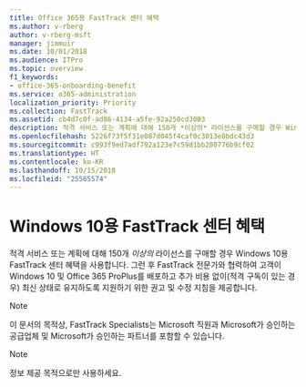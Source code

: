 ```yaml
---
title: Office 365용 FastTrack 센터 혜택
ms.author: v-rberg
author: v-rberg-msft
manager: jimmuir
ms.date: 10/01/2018
ms.audience: ITPro
ms.topic: overview
f1_keywords:
- office-365-onboarding-benefit
ms.service: o365-administration
localization_priority: Priority
ms.collection: FastTrack
ms.assetid: cb4d7c0f-ad86-4134-a5fe-92a250cd3003
description: 적격 서비스 또는 계획에 대해 150개 *이상의* 라이선스를 구매할 경우 Windows 10용 FastTrack 센터 혜택을 사용합니다.
ms.openlocfilehash: 5226f73f5f31e087d045f4caf0c3013e8bdc43d3
ms.sourcegitcommit: c993f9ed7adf792a123e7c59d1bb280776b9cf02
ms.translationtype: HT
ms.contentlocale: ko-KR
ms.lasthandoff: 10/15/2018
ms.locfileid: "25565574"
---
```

# <a name="fasttrack-center-benefit-for-windows-10"></a>Windows 10용 FastTrack 센터 혜택

적격 서비스 또는 계획에 대해 150개 *이상의* 라이선스를 구매할 경우 Windows 10용 FastTrack 센터 혜택을 사용합니다. 그런 후 FastTrack 전문가와 협력하여 고객이 Windows 10 및 Office 365 ProPlus를 배포하고 추가 비용 없이(적격 구독이 있는 경우) 최신 상태로 유지하도록 지원하기 위한 권고 및 수정 지침을 제공합니다. 
  
> [!NOTE]
> 이 문서의 목적상, FastTrack Specialists는 Microsoft 직원과 Microsoft가 승인하는 공급업체 및 Microsoft가 승인하는 파트너를 포함할 수 있습니다. 
    
> [!NOTE]
> 정보 제공 목적으로만 사용하세요. 
  

  

 
